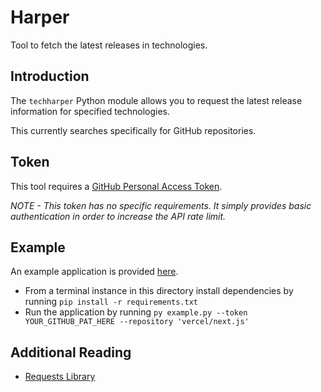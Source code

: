 # Harper

Tool to fetch the latest releases in technologies.

## Introduction

The `techharper` Python module allows you to request the latest release information for specified technologies.

This currently searches specifically for GitHub repositories.

## Token

This tool requires a [GitHub Personal Access Token][gh-token]. 

*NOTE - This token has no specific requirements. It simply provides basic authentication in order to increase the API rate limit.*

## Example

An example application is provided [here](https://github.com/BoredTweak/techharper/blob/main/example.py). 

- From a terminal instance in this directory install dependencies by running `pip install -r requirements.txt`
- Run the application by running `py example.py --token YOUR_GITHUB_PAT_HERE --repository 'vercel/next.js'`

## Additional Reading

- [Requests Library](https://requests.kennethreitz.org/en/master/)

[technology-main]: https://www.python.org/downloads/
[gh-token]: https://docs.github.com/en/github/authenticating-to-github/keeping-your-account-and-data-secure/creating-a-personal-access-token